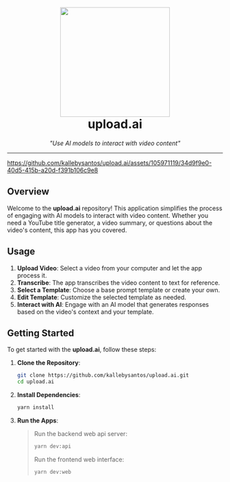 <h1 align="center">
  <img src="" width=256 alt="">
  <br />
 upload.ai
</h1>

<p align="center">
  <i>"Use AI models to interact with video content"</i>
</p>

---

<p align="center">

https://github.com/kallebysantos/upload.ai/assets/105971119/34d9f9e0-40d5-415b-a20d-f391b106c9e8

</p>

## Overview

Welcome to the **upload.ai** repository! This application simplifies the process of engaging with AI models to interact with video content. Whether you need a YouTube title generator, a video summary, or questions about the video's content, this app has you covered.

## Usage

1. **Upload Video**: Select a video from your computer and let the app process it.
2. **Transcribe**: The app transcribes the video content to text for reference.
3. **Select a Template**: Choose a base prompt template or create your own.
4. **Edit Template**: Customize the selected template as needed.
5. **Interact with AI**: Engage with an AI model that generates responses based on the video's context and your template.

## Getting Started

To get started with the **upload.ai**, follow these steps:

1. **Clone the Repository**:

   ```bash
   git clone https://github.com/kallebysantos/upload.ai.git
   cd upload.ai
   ```

2. **Install Dependencies**:

   ```bash
   yarn install
   ```

3. **Run the Apps**:
   > Run the backend web api server:
   >
   > ```bash
   > yarn dev:api
   > ```
   >
   > Run the frontend web interface:
   >
   > ```bash
   > yarn dev:web
   > ```
